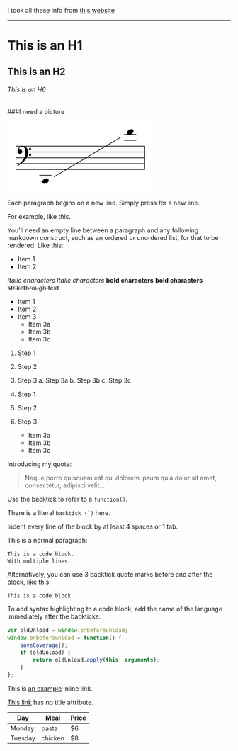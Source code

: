 I took all these info from [this website](https://confluence.atlassian.com/display/STASH/Markdown+syntax+guide)

************************************************************************
# This is an H1
## This is an H2
###### This is an H6

###I need a picture

![alt tag](https://raw.githubusercontent.com/GiuseppeFasanella/Git_commands/master/images/basso.png)

Each paragraph begins on a new line. Simply press <return> for a new line.
 
For example, 
like this.
 
You'll need an empty line between a paragraph and any following markdown construct, 
such as an ordered or unordered list, for that to be rendered. Like this:
 
* Item 1
* Item 2

*Italic characters*
_Italic characters_
**bold characters**
__bold characters__
~~strikethrough text~~

* Item 1
* Item 2
* Item 3
    * Item 3a
    * Item 3b
    * Item 3c

1. Step 1
2. Step 2
3. Step 3
    a. Step 3a
    b. Step 3b
    c. Step 3c

1. Step 1
2. Step 2
3. Step 3
    * Item 3a
    * Item 3b
    * Item 3c

Introducing my quote:
  
> Neque porro quisquam est qui
> dolorem ipsum quia dolor sit amet,
> consectetur, adipisci velit...

Use the backtick to refer to a `function()`.
  
There is a literal ``backtick (`)`` here.

Indent every line of the block by at least 4 spaces or 1 tab. 
 
This is a normal paragraph:
  
    This is a code block.
    With multiple lines.
 
Alternatively, you can use 3 backtick quote marks before and after the block, like this:
 
```
This is a code block
```
 
To add syntax highlighting to a code block, add the name of the language immediately
after the backticks: 
  
```javascript
var oldUnload = window.onbeforeunload;
window.onbeforeunload = function() {
    saveCoverage();
    if (oldUnload) {
        return oldUnload.apply(this, arguments);
    }
};
```

This is [an example](http://www.slate.com/ "Title") inline link.
 
[This link](http://example.net/) has no title attribute.

| Day     | Meal    | Price |
| --------|---------|-------|
| Monday  | pasta   | $6    |
| Tuesday | chicken | $8    |

